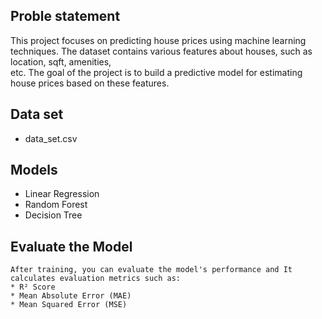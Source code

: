 ## Proble statement
  This project focuses on predicting house prices using machine learning techniques. The dataset contains various features about houses, such as location, sqft, amenities,   
  etc. The goal of the project is to build a predictive model for estimating house prices based on these features.

## Data set
  * data_set.csv

## Models 
  * Linear Regression
  * Random Forest
  * Decision Tree

## Evaluate the Model
    After training, you can evaluate the model's performance and It calculates evaluation metrics such as:
    * R² Score
    * Mean Absolute Error (MAE)
    * Mean Squared Error (MSE)

